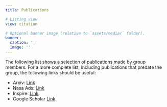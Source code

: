 ```yaml
---
title: Publications

# Listing view
view: citation

# Optional banner image (relative to `assets/media/` folder).
banner:
  caption: ''
  image: ''
---
```


The following list shows a selection of publications made by group members. For a more complete list, including publications that predate the group, the following links should be useful:

- Arxiv: [Link](https://arxiv.org/search/?searchtype=author&query=Gudmundsson%2C+J+E&abstracts=show&size=100&order=-announced_date_first)
- Nasa Ads: [Link](https://ui.adsabs.harvard.edu/#/public-libraries/4rCZIMR5RoOgA4maALHmYQ)
- Inspire: [Link](http://inspirehep.net/author/profile/J.E.Gudmundsson.1)
- Google Scholar [Link](https://scholar.google.se/citations?user=zBX9pmMAAAAJ&hl=en)